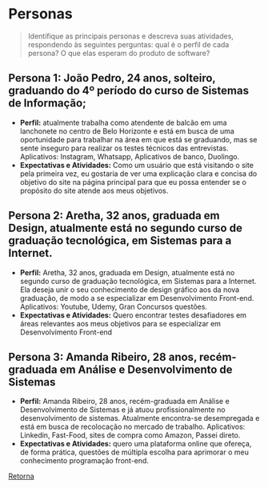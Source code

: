 # Personas

> Identifique as principais personas e descreva suas atividades, respondendo às seguintes perguntas:
> qual é o perfil de cada persona? O que elas esperam do produto de software?

## Persona 1: João Pedro, 24 anos, solteiro, graduando do 4º período do curso de Sistemas de Informação;

- **Perfil:** atualmente trabalha como atendente de balcão em uma lanchonete no centro de Belo Horizonte e está em busca de uma oportunidade para trabalhar na área em que está se graduando, mas se sente inseguro para realizar os testes técnicos das entrevistas. Aplicativos: Instagram, Whatsapp, Aplicativos de banco, Duolingo.
- **Expectativas e Atividades:** Como um usuário que está visitando o site pela primeira vez, eu gostaria de ver uma explicação clara e concisa do objetivo do site na página principal para que eu possa entender se o propósito do site atende aos meus objetivos.

## Persona 2: Aretha, 32 anos, graduada em Design, atualmente está no segundo curso de graduação tecnológica, em Sistemas para a Internet. 

- **Perfil:**	Aretha, 32 anos, graduada em Design, atualmente está no segundo curso de graduação tecnológica, em Sistemas para a Internet. Ela deseja unir o seu conhecimento de design gráfico aos da nova graduação, de modo a se especializar em Desenvolvimento Front-end. Aplicativos: Youtube, Udemy, Gran Concursos questões.
- **Expectativas e Atividades:** Quero encontrar testes desafiadores em áreas relevantes aos meus objetivos para se especializar em Desenvolvimento Front-end

## Persona 3: Amanda Ribeiro, 28 anos, recém-graduada em Análise e Desenvolvimento de Sistemas 

- **Perfil:**	Amanda Ribeiro, 28 anos, recém-graduada em Análise e Desenvolvimento de Sistemas e já atuou profissionalmente no desenvolvimento de sistemas. Atualmente encontra-se desempregada e está em busca de recolocação no mercado de trabalho. Aplicativos: Linkedin, Fast-Food, sites de compra como Amazon, Passei direto.
- **Expectativas e Atividades:** quero uma plataforma online que ofereça, de forma prática, questões de múltipla escolha para aprimorar o meu conhecimento programação front-end.	


[Retorna](../README.md)
